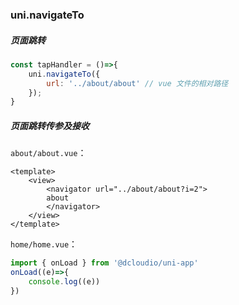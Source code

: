 ### uni.navigateTo

##### 页面跳转

```javascript
const tapHandler = ()=>{
    uni.navigateTo({
        url: '../about/about' // vue 文件的相对路径
    });
}
```

##### 页面跳转传参及接收

`about/about.vue`：

```vue
<template>
	<view>
		<navigator url="../about/about?i=2">
		about
		</navigator>
	</view>
</template>
```

`home/home.vue`：

```javascript
import { onLoad } from '@dcloudio/uni-app'
onLoad((e)=>{
	console.log((e))
})
```

